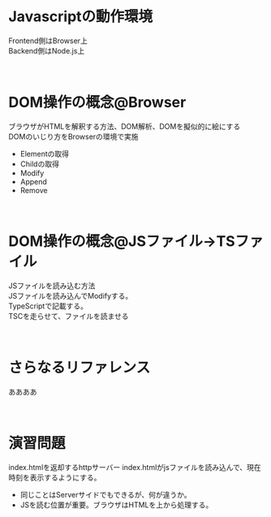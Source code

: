# Javascriptの動作環境
Frontend側はBrowser上  
Backend側はNode.js上

&nbsp;
# DOM操作の概念@Browser
ブラウザがHTMLを解釈する方法、DOM解析、DOMを擬似的に絵にする  
DOMのいじり方をBrowserの環境で実施  
* Elementの取得
* Childの取得
* Modify
* Append
* Remove

&nbsp;
# DOM操作の概念@JSファイル->TSファイル
JSファイルを読み込む方法  
JSファイルを読み込んでModifyする。  
TypeScriptで記載する。  
TSCを走らせて、ファイルを読ませる  
  
&nbsp;
# さらなるリファレンス
ああああ
  
&nbsp;
# 演習問題
index.htmlを返却するhttpサーバー
index.htmlがjsファイルを読み込んで、現在時刻を表示するようにする。
* 同じことはServerサイドでもできるが、何が違うか。
* JSを読む位置が重要。ブラウザはHTMLを上から処理する。
